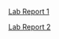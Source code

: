 [Lab Report 1](https://asurek1.github.io/cse15l-lab-reports/lab-report-1-week-2.html)

[Lab Report 2](https://asurek1.github.io/cse15l-lab-reports/lab-report-2-week4.html)
